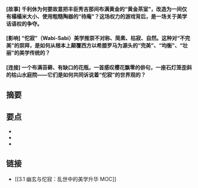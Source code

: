 #### [故事] 千利休为何要故意把丰臣秀吉那间布满黄金的“黄金茶室”，改造为一间仅有榻榻米大小、使用粗糙陶器的“待庵”？这场权力的游戏背后，是一场关于美学话语权的争夺。


#### [影响] “佗寂”（Wabi-Sabi）美学推崇不对称、简素、枯寂、自然。这种对“不完美”的崇拜，是如何从根本上颠覆西方以希腊罗马为源头的“完美”、“均衡”、“壮丽”的美学传统的？


#### [连接] 一个布满苔藓、有缺口的花瓶，一首感叹樱花飘零的俳句，一座石灯笼歪斜的枯山水庭院——它们是如何共同诉说着“佗寂”的世界观的？


## 摘要


## 要点

- 
- 
- 

## 链接

- [[3.1 幽玄与佗寂：乱世中的美学升华 MOC]]
